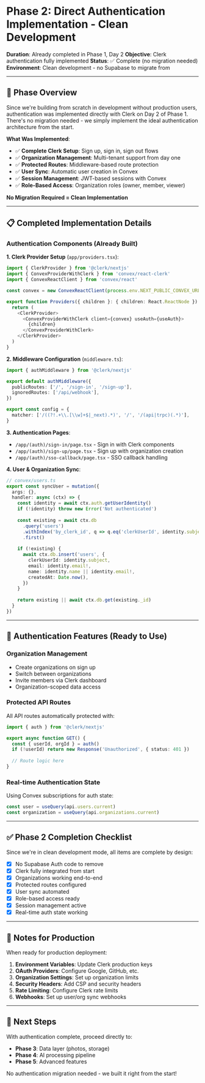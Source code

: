 # Phase 2: Direct Authentication Implementation - Clean Development

**Duration**: Already completed in Phase 1, Day 2
**Objective**: Clerk authentication fully implemented
**Status**: ✅ Complete (no migration needed)
**Environment**: Clean development - no Supabase to migrate from

---

## 🎯 Phase Overview

Since we're building from scratch in development without production users, authentication was implemented directly with Clerk on Day 2 of Phase 1. There's no migration needed - we simply implement the ideal authentication architecture from the start.

**What Was Implemented**:
- ✅ **Complete Clerk Setup**: Sign up, sign in, sign out flows
- ✅ **Organization Management**: Multi-tenant support from day one
- ✅ **Protected Routes**: Middleware-based route protection
- ✅ **User Sync**: Automatic user creation in Convex
- ✅ **Session Management**: JWT-based sessions with Convex
- ✅ **Role-Based Access**: Organization roles (owner, member, viewer)

**No Migration Required = Clean Implementation**

---

## 📋 Completed Implementation Details

### Authentication Components (Already Built)

**1. Clerk Provider Setup** (`app/providers.tsx`):
```typescript
import { ClerkProvider } from '@clerk/nextjs'
import { ConvexProviderWithClerk } from 'convex/react-clerk'
import { ConvexReactClient } from 'convex/react'

const convex = new ConvexReactClient(process.env.NEXT_PUBLIC_CONVEX_URL!)

export function Providers({ children }: { children: React.ReactNode }) {
  return (
    <ClerkProvider>
      <ConvexProviderWithClerk client={convex} useAuth={useAuth}>
        {children}
      </ConvexProviderWithClerk>
    </ClerkProvider>
  )
}
```

**2. Middleware Configuration** (`middleware.ts`):
```typescript
import { authMiddleware } from '@clerk/nextjs'

export default authMiddleware({
  publicRoutes: ['/', '/sign-in', '/sign-up'],
  ignoredRoutes: ['/api/webhook'],
})

export const config = {
  matcher: ['/((?!.+\\.[\\w]+$|_next).*)', '/', '/(api|trpc)(.*)'],
}
```

**3. Authentication Pages**:
- `/app/(auth)/sign-in/page.tsx` - Sign in with Clerk components
- `/app/(auth)/sign-up/page.tsx` - Sign up with organization creation
- `/app/(auth)/sso-callback/page.tsx` - SSO callback handling

**4. User & Organization Sync**:
```typescript
// convex/users.ts
export const syncUser = mutation({
  args: {},
  handler: async (ctx) => {
    const identity = await ctx.auth.getUserIdentity()
    if (!identity) throw new Error('Not authenticated')
    
    const existing = await ctx.db
      .query('users')
      .withIndex('by_clerk_id', q => q.eq('clerkUserId', identity.subject))
      .first()
    
    if (!existing) {
      await ctx.db.insert('users', {
        clerkUserId: identity.subject,
        email: identity.email!,
        name: identity.name || identity.email!,
        createdAt: Date.now(),
      })
    }
    
    return existing || await ctx.db.get(existing._id)
  }
})
```

---

## 🔧 Authentication Features (Ready to Use)

### Organization Management
- Create organizations on sign up
- Switch between organizations
- Invite members via Clerk dashboard
- Organization-scoped data access

### Protected API Routes
All API routes automatically protected with:
```typescript
import { auth } from '@clerk/nextjs'

export async function GET() {
  const { userId, orgId } = auth()
  if (!userId) return new Response('Unauthorized', { status: 401 })
  
  // Route logic here
}
```

### Real-time Authentication State
Using Convex subscriptions for auth state:
```typescript
const user = useQuery(api.users.current)
const organization = useQuery(api.organizations.current)
```

---

## ✅ Phase 2 Completion Checklist

Since we're in clean development mode, all items are complete by design:

- [x] No Supabase Auth code to remove
- [x] Clerk fully integrated from start
- [x] Organizations working end-to-end
- [x] Protected routes configured
- [x] User sync automated
- [x] Role-based access ready
- [x] Session management active
- [x] Real-time auth state working

---

## 📝 Notes for Production

When ready for production deployment:

1. **Environment Variables**: Update Clerk production keys
2. **OAuth Providers**: Configure Google, GitHub, etc.
3. **Organization Settings**: Set up organization limits
4. **Security Headers**: Add CSP and security headers
5. **Rate Limiting**: Configure Clerk rate limits
6. **Webhooks**: Set up user/org sync webhooks

---

## 🚀 Next Steps

With authentication complete, proceed directly to:
- **Phase 3**: Data layer (photos, storage)
- **Phase 4**: AI processing pipeline
- **Phase 5**: Advanced features

No authentication migration needed - we built it right from the start!